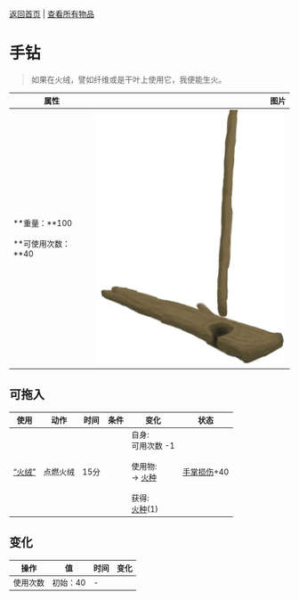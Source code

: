[返回首页](index.md)   |  [查看所有物品](object.md)
# 手钻  
> 如果在火绒，譬如纤维或是干叶上使用它，我便能生火。  
  
  属性  |   图片   
 ----  |  ----:   
 **重量：**100<br><br>**可使用次数：**40  |  ![](Sprite/HandDrill.png)   
  
## 可拖入  
使用  |  动作  |  时间  |  条件  |  变化  |  状态  
----  |  ----  |  ----  |  ----  |  ----  |  ----  
[“火绒”](tag_Tinder.md)  |  点燃火绒  |  15分  |    |  自身:<br>可用次数  -1<br><br>使用物:<br>→ [火种](TinderLit.md)<br><br>获得:<br>[火种](TinderLit.md)(1)<br>  |  [手掌损伤](HandDamage.md)+40  
## 变化  
操作  |  值  |  时间  |  变化  
----  |  ----  |  ----  |  ----  
使用次数  |  初始：40  |  -  |    
